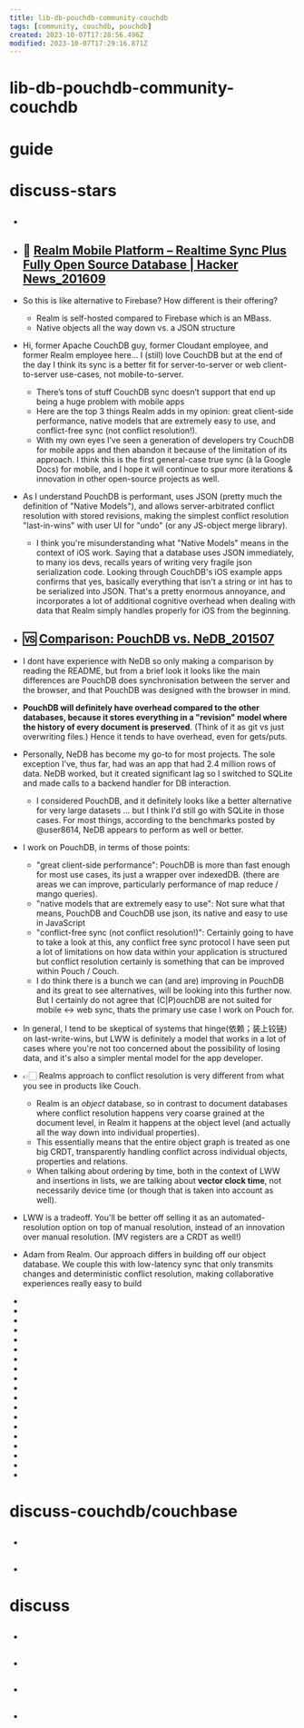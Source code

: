 ```yaml
---
title: lib-db-pouchdb-community-couchdb
tags: [community, couchdb, pouchdb]
created: 2023-10-07T17:28:56.496Z
modified: 2023-10-07T17:29:16.871Z
---
```


# lib-db-pouchdb-community-couchdb

# guide

# discuss-stars
- ## 

- ## 🚀 [Realm Mobile Platform – Realtime Sync Plus Fully Open Source Database | Hacker News_201609](https://news.ycombinator.com/item?id=12589426)
- So this is like alternative to Firebase? How different is their offering?
  - Realm is self-hosted compared to Firebase which is an MBass.
  - Native objects all the way down vs. a JSON structure

- Hi, former Apache CouchDB guy, former Cloudant employee, and former Realm employee here… I (still) love CouchDB but at the end of the day I think its sync is a better fit for server-to-server or web client-to-server use-cases, not mobile-to-server.
  - There’s tons of stuff CouchDB sync doesn’t support that end up being a huge problem with mobile apps
  - Here are the top 3 things Realm adds in my opinion: great client-side performance, native models that are extremely easy to use, and conflict-free sync (not conflict resolution!). 
  - With my own eyes I’ve seen a generation of developers try CouchDB for mobile apps and then abandon it because of the limitation of its approach. I think this is the first general-case true sync (à la Google Docs) for mobile, and I hope it will continue to spur more iterations & innovation in other open-source projects as well.
- As I understand PouchDB is performant, uses JSON (pretty much the definition of "Native Models"), and allows server-arbitrated conflict resolution with stored revisions, making the simplest conflict resolution "last-in-wins" with user UI for "undo" (or any JS-object merge library).
  - I think you're misunderstanding what "Native Models" means in the context of iOS work. Saying that a database uses JSON immediately, to many ios devs, recalls years of writing very fragile json serialization code. Looking through CouchDB's iOS example apps confirms that yes, basically everything that isn't a string or int has to be serialized into JSON. That's a pretty enormous annoyance, and incorporates a lot of additional cognitive overhead when dealing with data that Realm simply handles properly for iOS from the beginning.

- ## 🆚️ [Comparison: PouchDB vs. NeDB_201507](https://github.com/pouchdb/pouchdb/issues/4031)
- I dont have experience with NeDB so only making a comparison by reading the README, but from a brief look it looks like the main differences are PouchDB does synchronisation between the server and the browser, and that PouchDB was designed with the browser in mind. 

- **PouchDB will definitely have overhead compared to the other databases, because it stores everything in a "revision" model where the history of every document is preserved**. (Think of it as git vs just overwriting files.) Hence it tends to have overhead, even for gets/puts.

- Personally, NeDB has become my go-to for most projects. The sole exception I've, thus far, had was an app that had 2.4 million rows of data. NeDB worked, but it created significant lag so I switched to SQLite and made calls to a backend handler for DB interaction.
  - I considered PouchDB, and it definitely looks like a better alternative for very large datasets ... but I think I'd still go with SQLite in those cases. For most things, according to the benchmarks posted by @user8614, NeDB appears to perform as well or better.
- I work on PouchDB, in terms of those points:
  - "great client-side performance": PouchDB is more than fast enough for most use cases, its just a wrapper over indexedDB. (there are areas we can improve, particularly performance of map reduce / mango queries).
  - "native models that are extremely easy to use": Not sure what that means, PouchDB and CouchDB use json, its native and easy to use in JavaScript
  - "conflict-free sync (not conflict resolution!)": Certainly going to have to take a look at this, any conflict free sync protocol I have seen put a lot of limitations on how data within your application is structured but conflict resolution certainly is something that can be improved within Pouch / Couch.
  - I do think there is a bunch we can (and are) improving in PouchDB and its great to see alternatives, will be looking into this further now. But I certainly do not agree that (C|P)ouchDB are not suited for mobile <-> web sync, thats the primary use case I work on Pouch for.
- In general, I tend to be skeptical of systems that hinge(依赖；装上铰链) on last-write-wins, but LWW is definitely a model that works in a lot of cases where you're not too concerned about the possibility of losing data, and it's also a simpler mental model for the app developer.
- 👉🏻 Realms approach to conflict resolution is very different from what you see in products like Couch.
  - Realm is an _object_ database, so in contrast to document databases where conflict resolution happens very coarse grained at the document level, in Realm it happens at the object level (and actually all the way down into individual properties).
  - This essentially means that the entire object graph is treated as one big CRDT, transparently handling conflict across individual objects, properties and relations.
  - When talking about ordering by time, both in the context of LWW and insertions in lists, we are talking about **vector clock time**, not necessarily device time (or though that is taken into account as well).
- LWW is a tradeoff. You'll be better off selling it as an automated-resolution option on top of manual resolution, instead of an innovation over manual resolution. (MV registers are a CRDT as well!)
- Adam from Realm. Our approach differs in building off our object database. We couple this with low-latency sync that only transmits changes and deterministic conflict resolution, making collaborative experiences really easy to build
- 
- 
- 
- 
- 
- 
- 
- 
- 
- 
- 
- 
- 
- 
- 
- 
- 
- 
- 

# discuss-couchdb/couchbase
- ## 

- ## 
# discuss
- ## 

- ## 

- ## 

- ## 
